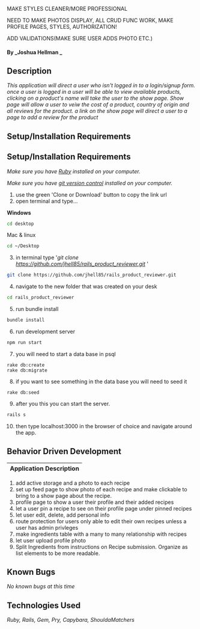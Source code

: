 
MAKE STYLES CLEANER/MORE PROFESSIONAL

NEED TO MAKE PHOTOS DISPLAY, ALL CRUD FUNC WORK, MAKE PROFILE PAGES, STYLES, AUTHORIZATION!

ADD VALIDATIONS(MAKE SURE USER ADDS PHOTO ETC.)


#### By _**Joshua Hellman** _

## Description

_This application will direct a user who isn't logged in to a login/signup form. once a user is logged in a user will be able to view available products, clicking on a product's name will take the user to the show page. Show page will allow a user to veiw the cost of a product, country of origin and all reviews for the product. a link on the show page will direct a user to a page to add a review for the product_ 

## Setup/Installation Requirements
## Setup/Installation Requirements
_Make sure you have [Ruby](https://www.ruby-lang.org/en/documentation/installation) installed on your computer._

_Make sure you have [git version control](https://git-scm.com/downloads) installed on your computer._

1. use the green 'Clone or Download' button to copy the link url
2. open terminal and type...

**Windows**
```sh 
cd desktop
```

 Mac & linux 
 ```sh
 cd ~/Desktop
 ```

 3. in terminal type '_git clone https://github.com/jhell85/rails_product_reviewer.git_ '

```sh
git clone https://github.com/jhell85/rails_product_reviewer.git
```

4. navigate to the new folder that was created on your desk
```sh
cd rails_product_reviewer
```


5. run bundle install
```sh
bundle install
```
6. run development server
```sh
npm run start
```
7. you will need to start a data base in psql 
```
rake db:create
rake db:migrate
```
8. if you want to see something in the data base you will need to seed it
```
rake db:seed
```

9. after you this you can start the server.
```sh
rails s
```
10. then type localhost:3000 in the browser of choice and navigate around the app.



## Behavior Driven Development 


  Application Description|
  ----------------------|
 1. add active storage and a photo to each recipe
 2. set up feed page to show photo of each recipe and make clickable to bring to a show page about the recipe.
 3. profile page to show a user their profile and their added recipes
 4. let a user pin a recipe to see on their profile page under pinned recipes
 5. let user edit, delete, add personal info
 6. route protection for users only able to edit their own recipes unless a user has admin privleges 
 7. make ingredients table with a many to many relationship with recipes
 8. let user upload profile photo
 9. Split Ingredients from instructions on Recipe submission. Organize as list elements to be more readable.

## Known Bugs

_No known bugs at this time_

## Technologies Used

_Ruby, Rails, Gem, Pry, Capybara, ShouldaMatchers_ 
